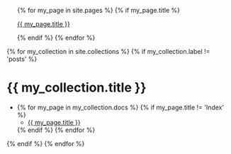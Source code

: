 <ul class="page-list">
    {% for my_page in site.pages %}
        {% if my_page.title %}
            <p><a class="page-link" href="{{ my_page.url | prepend: site.baseurl }}">{{ my_page.title }}</a></p>
        {% endif %}
    {% endfor %}
</ul>


{% for my_collection in site.collections %}
  {% if my_collection.label != 'posts' %}
  <h1 class="page-heading no-anchor">{{ my_collection.title }}</h1>
  <ul class="collection-list">
      <li>
          <!-- <p>collection: <a href="{{ site.baseurl }}/{{ my_collection.label }}">{{ my_collection.title }}</a></p> -->
          {% for my_page in my_collection.docs %}
          {% if my_page.title != 'Index' %}
          <ul class="collection-page">
              <li><a class="page-link" href="{{ my_page.url | prepend: site.baseurl }}">{{ my_page.title }}</a></li>
          </ul>
          {% endif %}
          {% endfor %}
      </li>
  </ul>
  {% endif %}
{% endfor %}

